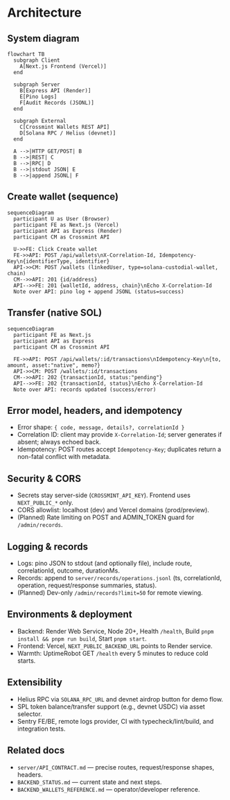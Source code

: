 # Architecture

## System diagram

```mermaid
flowchart TB
  subgraph Client
    A[Next.js Frontend (Vercel)]
  end

  subgraph Server
    B[Express API (Render)]
    E[Pino Logs]
    F[Audit Records (JSONL)]
  end

  subgraph External
    C[Crossmint Wallets REST API]
    D[Solana RPC / Helius (devnet)]
  end

  A -->|HTTP GET/POST| B
  B -->|REST| C
  B -->|RPC| D
  B -->|stdout JSON| E
  B -->|append JSONL| F
```

## Create wallet (sequence)

```mermaid
sequenceDiagram
  participant U as User (Browser)
  participant FE as Next.js (Vercel)
  participant API as Express (Render)
  participant CM as Crossmint API

  U->>FE: Click Create wallet
  FE->>API: POST /api/wallets\nX-Correlation-Id, Idempotency-Key\n{identifierType, identifier}
  API->>CM: POST /wallets (linkedUser, type=solana-custodial-wallet, chain)
  CM-->>API: 201 {id/address}
  API-->>FE: 201 {walletId, address, chain}\nEcho X-Correlation-Id
  Note over API: pino log + append JSONL (status=success)
```

## Transfer (native SOL)

```mermaid
sequenceDiagram
  participant FE as Next.js
  participant API as Express
  participant CM as Crossmint API

  FE->>API: POST /api/wallets/:id/transactions\nIdempotency-Key\n{to, amount, asset:"native", memo?}
  API->>CM: POST /wallets/:id/transactions
  CM-->>API: 202 {transactionId, status:"pending"}
  API-->>FE: 202 {transactionId, status}\nEcho X-Correlation-Id
  Note over API: records updated (success/error)
```

## Error model, headers, and idempotency
- Error shape: `{ code, message, details?, correlationId }`
- Correlation ID: client may provide `X-Correlation-Id`; server generates if absent; always echoed back.
- Idempotency: POST routes accept `Idempotency-Key`; duplicates return a non-fatal conflict with metadata.

## Security & CORS
- Secrets stay server-side (`CROSSMINT_API_KEY`). Frontend uses `NEXT_PUBLIC_*` only.
- CORS allowlist: localhost (dev) and Vercel domains (prod/preview).
- (Planned) Rate limiting on POST and ADMIN_TOKEN guard for `/admin/records`.

## Logging & records
- Logs: pino JSON to stdout (and optionally file), include route, correlationId, outcome, durationMs.
- Records: append to `server/records/operations.jsonl` (ts, correlationId, operation, request/response summaries, status).
- (Planned) Dev-only `/admin/records?limit=50` for remote viewing.

## Environments & deployment
- Backend: Render Web Service, Node 20+, Health `/health`, Build `pnpm install && pnpm run build`, Start `pnpm start`.
- Frontend: Vercel, `NEXT_PUBLIC_BACKEND_URL` points to Render service.
- Warmth: UptimeRobot GET `/health` every 5 minutes to reduce cold starts.

## Extensibility
- Helius RPC via `SOLANA_RPC_URL` and devnet airdrop button for demo flow.
- SPL token balance/transfer support (e.g., devnet USDC) via asset selector.
- Sentry FE/BE, remote logs provider, CI with typecheck/lint/build, and integration tests.

## Related docs
- `server/API_CONTRACT.md` — precise routes, request/response shapes, headers.
- `BACKEND_STATUS.md` — current state and next steps.
- `BACKEND_WALLETS_REFERENCE.md` — operator/developer reference.
